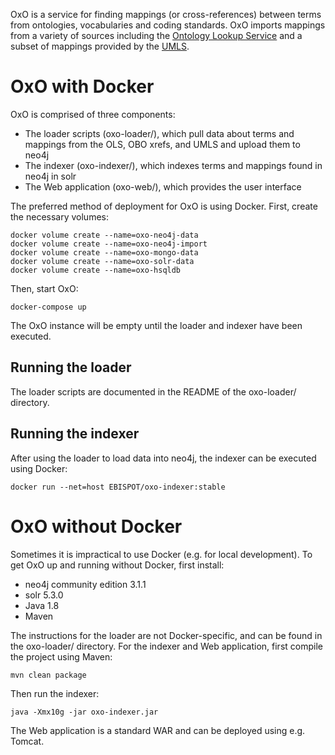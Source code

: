 OxO is a service for finding mappings (or cross-references) between terms from
ontologies, vocabularies and coding standards. OxO imports mappings from a
variety of sources including the [Ontology Lookup Service](https://www.ebi.ac.uk/ols/index) and a subset of
mappings provided by the [UMLS](https://www.nlm.nih.gov/research/umls/index.html).

# OxO with Docker

OxO is comprised of three components:

* The loader scripts (oxo-loader/), which pull data about terms and mappings from the OLS, OBO xrefs, and UMLS and upload them to neo4j
* The indexer (oxo-indexer/), which indexes terms and mappings found in neo4j in solr
* The Web application (oxo-web/), which provides the user interface

The preferred method of deployment for OxO is using Docker. First, create the necessary volumes:

    docker volume create --name=oxo-neo4j-data
    docker volume create --name=oxo-neo4j-import
    docker volume create --name=oxo-mongo-data
    docker volume create --name=oxo-solr-data
    docker volume create --name=oxo-hsqldb

Then, start OxO:

    docker-compose up

The OxO instance will be empty until the loader and indexer have been executed.

## Running the loader

The loader scripts are documented in the README of the oxo-loader/ directory.

## Running the indexer

After using the loader to load data into neo4j, the indexer can be executed
using Docker:

    docker run --net=host EBISPOT/oxo-indexer:stable


# OxO without Docker

Sometimes it is impractical to use Docker (e.g. for local development).  To get
OxO up and running without Docker, first install:

* neo4j community edition 3.1.1
* solr 5.3.0
* Java 1.8
* Maven

The instructions for the loader are not Docker-specific, and can be found in the
oxo-loader/ directory.  For the indexer and Web application, first compile the
project using Maven:

    mvn clean package

Then run the indexer:

    java -Xmx10g -jar oxo-indexer.jar

The Web application is a standard WAR and can be deployed using e.g. Tomcat.


